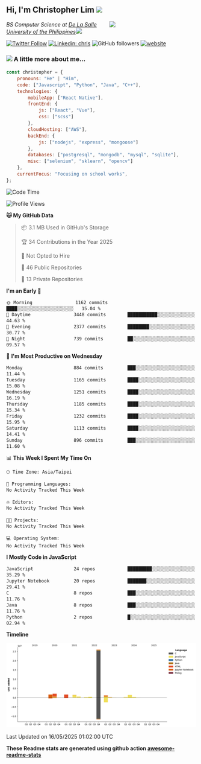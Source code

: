 <h2>Hi, I'm Christopher Lim <img src="https://media3.giphy.com/media/r3SVtaGUukD5V6UjzP/giphy.gif" width="50" /></h2>
<img align='right' src="https://media.giphy.com/media/M9gbBd9nbDrOTu1Mqx/giphy.gif" width="230">
<p><em>BS Computer Science at <a href="https://www.dlsu.edu.ph/">De La Salle University of the Philippines</a><img src="https://media.giphy.com/media/WUlplcMpOCEmTGBtBW/giphy.gif" width="30"> 
</em></p>

[![Twitter Follow](https://img.shields.io/twitter/follow/ClovesJL?label=Follow)](https://twitter.com/intent/follow?screen_name=ClovesJL)
[![Linkedin: chris](https://img.shields.io/badge/-chris-blue?style=flat-square&logo=Linkedin&logoColor=white&link=https://www.linkedin.com/in/christopher-lim-122831183/)](https://www.linkedin.com/in/christopher-lim-122831183/)
![GitHub followers](https://img.shields.io/github/followers/cc-visionary?label=Follow&style=social)
[![website](https://img.shields.io/badge/Website-46a2f1.svg?&style=flat-square&logo=Google-Chrome&logoColor=white&link=http://christopherlim.surge.sh/)](http://christopherlim.surge.sh/)

### <img src="https://media.giphy.com/media/VgCDAzcKvsR6OM0uWg/giphy.gif" width="50"> A little more about me...  

```javascript
const christopher = {
    pronouns: "He" | "Him",
    code: ["Javascript", "Python", "Java", "C++"],
    technologies: {
        mobileApp: ["React Native"],
        frontEnd: {
            js: ["React", "Vue"],
            css: ["scss"]
        },
        cloudHosting: ["AWS"],
        backEnd: {
            js: ["nodejs", "express", "mongoose"]
        },
        databases: ["postgresql", "mongodb", "mysql", "sqlite"],
        misc: ["selenium", "sklearn", "opencv"]
    },
    currentFocus: "Focusing on school works",
};
```

<!--START_SECTION:waka-->
![Code Time](http://img.shields.io/badge/Code%20Time-825%20hrs%2018%20mins-blue)

![Profile Views](http://img.shields.io/badge/Profile%20Views-0-blue)

**🐱 My GitHub Data** 

> 📦 3.1 MB Used in GitHub's Storage 
 > 
> 🏆 34 Contributions in the Year 2025
 > 
> 🚫 Not Opted to Hire
 > 
> 📜 46 Public Repositories 
 > 
> 🔑 13 Private Repositories 
 > 
**I'm an Early 🐤** 

```text
🌞 Morning                1162 commits        ████░░░░░░░░░░░░░░░░░░░░░   15.04 % 
🌆 Daytime                3448 commits        ███████████░░░░░░░░░░░░░░   44.63 % 
🌃 Evening                2377 commits        ████████░░░░░░░░░░░░░░░░░   30.77 % 
🌙 Night                  739 commits         ██░░░░░░░░░░░░░░░░░░░░░░░   09.57 % 
```
📅 **I'm Most Productive on Wednesday** 

```text
Monday                   884 commits         ███░░░░░░░░░░░░░░░░░░░░░░   11.44 % 
Tuesday                  1165 commits        ████░░░░░░░░░░░░░░░░░░░░░   15.08 % 
Wednesday                1251 commits        ████░░░░░░░░░░░░░░░░░░░░░   16.19 % 
Thursday                 1185 commits        ████░░░░░░░░░░░░░░░░░░░░░   15.34 % 
Friday                   1232 commits        ████░░░░░░░░░░░░░░░░░░░░░   15.95 % 
Saturday                 1113 commits        ████░░░░░░░░░░░░░░░░░░░░░   14.41 % 
Sunday                   896 commits         ███░░░░░░░░░░░░░░░░░░░░░░   11.60 % 
```


📊 **This Week I Spent My Time On** 

```text
🕑︎ Time Zone: Asia/Taipei

💬 Programming Languages: 
No Activity Tracked This Week

🔥 Editors: 
No Activity Tracked This Week

🐱‍💻 Projects: 
No Activity Tracked This Week

💻 Operating System: 
No Activity Tracked This Week
```

**I Mostly Code in JavaScript** 

```text
JavaScript               24 repos            █████████░░░░░░░░░░░░░░░░   35.29 % 
Jupyter Notebook         20 repos            ███████░░░░░░░░░░░░░░░░░░   29.41 % 
C                        8 repos             ███░░░░░░░░░░░░░░░░░░░░░░   11.76 % 
Java                     8 repos             ███░░░░░░░░░░░░░░░░░░░░░░   11.76 % 
Python                   2 repos             █░░░░░░░░░░░░░░░░░░░░░░░░   02.94 % 
```



**Timeline**

![Lines of Code chart](https://raw.githubusercontent.com/cc-visionary/cc-visionary/master/assets/bar_graph.png)


 Last Updated on 16/05/2025 01:02:00 UTC
<!--END_SECTION:waka-->

**These Readme stats are generated using github action [awesome-readme-stats](https://github.com/anmol098/waka-readme-stats)**
